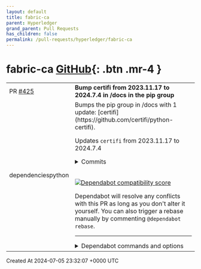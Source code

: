 ```yaml
---
layout: default
title: fabric-ca
parent: Hyperledger
grand_parent: Pull Requests
has_children: false
permalink: /pull-requests/hyperledger/fabric-ca
---
```


# fabric-ca <span class="fs-3 right-align">[GitHub](https://github.com/hyperledger/fabric-ca){: .btn .mr-4 }</span>


<div>
    <table>
        <tr>
            <td>
                PR <a href="https://github.com/hyperledger/fabric-ca/pull/425" class=".btn">#425</a>
            </td>
            <td>
                <b>
                    Bump certifi from 2023.11.17 to 2024.7.4 in /docs in the pip group
                </b>
            </td>
        </tr>
        <tr>
            <td>
                <span class="chip">dependencies</span><span class="chip">python</span>
            </td>
            <td>
                Bumps the pip group in /docs with 1 update: [certifi](https://github.com/certifi/python-certifi).

Updates `certifi` from 2023.11.17 to 2024.7.4
<details>
<summary>Commits</summary>
<ul>
<li><a href="https://github.com/certifi/python-certifi/commit/bd8153872e9c6fc98f4023df9c2deaffea2fa463"><code>bd81538</code></a> 2024.07.04 (<a href="https://redirect.github.com/certifi/python-certifi/issues/295">#295</a>)</li>
<li><a href="https://github.com/certifi/python-certifi/commit/06a2cbf21f345563dde6c28b60e29d57e9b210b3"><code>06a2cbf</code></a> Bump peter-evans/create-pull-request from 6.0.5 to 6.1.0 (<a href="https://redirect.github.com/certifi/python-certifi/issues/294">#294</a>)</li>
<li><a href="https://github.com/certifi/python-certifi/commit/13bba02b72bac97c432c277158bc04b4d2a6bc23"><code>13bba02</code></a> Bump actions/checkout from 4.1.6 to 4.1.7 (<a href="https://redirect.github.com/certifi/python-certifi/issues/293">#293</a>)</li>
<li><a href="https://github.com/certifi/python-certifi/commit/e8abcd0e62b334c164b95d49fcabdc9ecbca0554"><code>e8abcd0</code></a> Bump pypa/gh-action-pypi-publish from 1.8.14 to 1.9.0 (<a href="https://redirect.github.com/certifi/python-certifi/issues/292">#292</a>)</li>
<li><a href="https://github.com/certifi/python-certifi/commit/124f4adf171e15cd9a91a8b6e0325ecc97be8fe1"><code>124f4ad</code></a> 2024.06.02 (<a href="https://redirect.github.com/certifi/python-certifi/issues/291">#291</a>)</li>
<li><a href="https://github.com/certifi/python-certifi/commit/c2196ce5d6ee675b27755a19948480a7823e2c6a"><code>c2196ce</code></a> --- (<a href="https://redirect.github.com/certifi/python-certifi/issues/290">#290</a>)</li>
<li><a href="https://github.com/certifi/python-certifi/commit/fefdeec7588ff1c05214b85a552afcad5fdb51b2"><code>fefdeec</code></a> Bump actions/checkout from 4.1.4 to 4.1.5 (<a href="https://redirect.github.com/certifi/python-certifi/issues/289">#289</a>)</li>
<li><a href="https://github.com/certifi/python-certifi/commit/3c5fb1560b826a7f83f1f9750173ff766492c9cf"><code>3c5fb15</code></a> Bump actions/download-artifact from 4.1.6 to 4.1.7 (<a href="https://redirect.github.com/certifi/python-certifi/issues/286">#286</a>)</li>
<li><a href="https://github.com/certifi/python-certifi/commit/4a9569a3eb58db8548536fc16c5c5c7af946a5b1"><code>4a9569a</code></a> Bump actions/checkout from 4.1.2 to 4.1.4 (<a href="https://redirect.github.com/certifi/python-certifi/issues/287">#287</a>)</li>
<li><a href="https://github.com/certifi/python-certifi/commit/1fc808626a895a916b1e4c2b63abae6c5eafdbe3"><code>1fc8086</code></a> Bump peter-evans/create-pull-request from 6.0.4 to 6.0.5 (<a href="https://redirect.github.com/certifi/python-certifi/issues/288">#288</a>)</li>
<li>Additional commits viewable in <a href="https://github.com/certifi/python-certifi/compare/2023.11.17...2024.07.04">compare view</a></li>
</ul>
</details>
<br />


[![Dependabot compatibility score](https://dependabot-badges.githubapp.com/badges/compatibility_score?dependency-name=certifi&package-manager=pip&previous-version=2023.11.17&new-version=2024.7.4)](https://docs.github.com/en/github/managing-security-vulnerabilities/about-dependabot-security-updates#about-compatibility-scores)

Dependabot will resolve any conflicts with this PR as long as you don't alter it yourself. You can also trigger a rebase manually by commenting `@dependabot rebase`.

[//]: # (dependabot-automerge-start)
[//]: # (dependabot-automerge-end)

---

<details>
<summary>Dependabot commands and options</summary>
<br />

You can trigger Dependabot actions by commenting on this PR:
- `@dependabot rebase` will rebase this PR
- `@dependabot recreate` will recreate this PR, overwriting any edits that have been made to it
- `@dependabot merge` will merge this PR after your CI passes on it
- `@dependabot squash and merge` will squash and merge this PR after your CI passes on it
- `@dependabot cancel merge` will cancel a previously requested merge and block automerging
- `@dependabot reopen` will reopen this PR if it is closed
- `@dependabot close` will close this PR and stop Dependabot recreating it. You can achieve the same result by closing it manually
- `@dependabot show <dependency name> ignore conditions` will show all of the ignore conditions of the specified dependency
- `@dependabot ignore <dependency name> major version` will close this group update PR and stop Dependabot creating any more for the specific dependency's major version (unless you unignore this specific dependency's major version or upgrade to it yourself)
- `@dependabot ignore <dependency name> minor version` will close this group update PR and stop Dependabot creating any more for the specific dependency's minor version (unless you unignore this specific dependency's minor version or upgrade to it yourself)
- `@dependabot ignore <dependency name>` will close this group update PR and stop Dependabot creating any more for the specific dependency (unless you unignore this specific dependency or upgrade to it yourself)
- `@dependabot unignore <dependency name>` will remove all of the ignore conditions of the specified dependency
- `@dependabot unignore <dependency name> <ignore condition>` will remove the ignore condition of the specified dependency and ignore conditions
You can disable automated security fix PRs for this repo from the [Security Alerts page](https://github.com/hyperledger/fabric-ca/network/alerts).

</details>
            </td>
        </tr>
    </table>
    <div class="right-align">
        Created At 2024-07-05 23:32:07 +0000 UTC
    </div>
</div>


